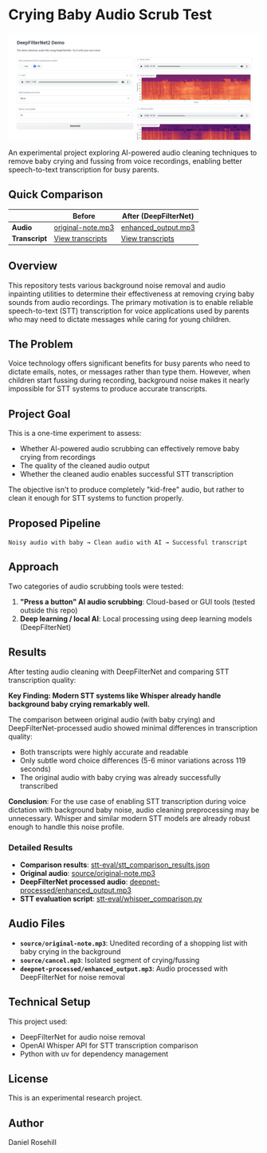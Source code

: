 # Crying Baby Audio Scrub Test

![alt text](screenshots/1.png)

An experimental project exploring AI-powered audio cleaning techniques to remove baby crying and fussing from voice recordings, enabling better speech-to-text transcription for busy parents.

## Quick Comparison

| | Before | After (DeepFilterNet) |
|---|---|---|
| **Audio** | [original-note.mp3](source/original-note.mp3) | [enhanced_output.mp3](deepnet-processed/enhanced_output.mp3) |
| **Transcript** | [View transcripts](stt-eval/stt_comparison_results.json) | [View transcripts](stt-eval/stt_comparison_results.json) |

## Overview

This repository tests various background noise removal and audio inpainting utilities to determine their effectiveness at removing crying baby sounds from audio recordings. The primary motivation is to enable reliable speech-to-text (STT) transcription for voice applications used by parents who may need to dictate messages while caring for young children.

## The Problem

Voice technology offers significant benefits for busy parents who need to dictate emails, notes, or messages rather than type them. However, when children start fussing during recording, background noise makes it nearly impossible for STT systems to produce accurate transcripts.

## Project Goal

This is a one-time experiment to assess:
- Whether AI-powered audio scrubbing can effectively remove baby crying from recordings
- The quality of the cleaned audio output
- Whether the cleaned audio enables successful STT transcription

The objective isn't to produce completely "kid-free" audio, but rather to clean it enough for STT systems to function properly.

## Proposed Pipeline

```
Noisy audio with baby → Clean audio with AI → Successful transcript
```

## Approach

Two categories of audio scrubbing tools were tested:

1. **"Press a button" AI audio scrubbing**: Cloud-based or GUI tools (tested outside this repo)
2. **Deep learning / local AI**: Local processing using deep learning models (DeepFilterNet)

## Results

After testing audio cleaning with DeepFilterNet and comparing STT transcription quality:

**Key Finding: Modern STT systems like Whisper already handle background baby crying remarkably well.**

The comparison between original audio (with baby crying) and DeepFilterNet-processed audio showed minimal differences in transcription quality:

- Both transcripts were highly accurate and readable
- Only subtle word choice differences (5-6 minor variations across 119 seconds)
- The original audio with baby crying was already successfully transcribed

**Conclusion**: For the use case of enabling STT transcription during voice dictation with background baby noise, audio cleaning preprocessing may be unnecessary. Whisper and similar modern STT models are already robust enough to handle this noise profile.

### Detailed Results

- **Comparison results**: [stt-eval/stt_comparison_results.json](stt-eval/stt_comparison_results.json)
- **Original audio**: [source/original-note.mp3](source/original-note.mp3)
- **DeepFilterNet processed audio**: [deepnet-processed/enhanced_output.mp3](deepnet-processed/enhanced_output.mp3)
- **STT evaluation script**: [stt-eval/whisper_comparison.py](stt-eval/whisper_comparison.py)

## Audio Files

- **`source/original-note.mp3`**: Unedited recording of a shopping list with baby crying in the background
- **`source/cancel.mp3`**: Isolated segment of crying/fussing
- **`deepnet-processed/enhanced_output.mp3`**: Audio processed with DeepFilterNet for noise removal

## Technical Setup

This project used:
- DeepFilterNet for audio noise removal
- OpenAI Whisper API for STT transcription comparison
- Python with uv for dependency management

## License

This is an experimental research project.

## Author

Daniel Rosehill
